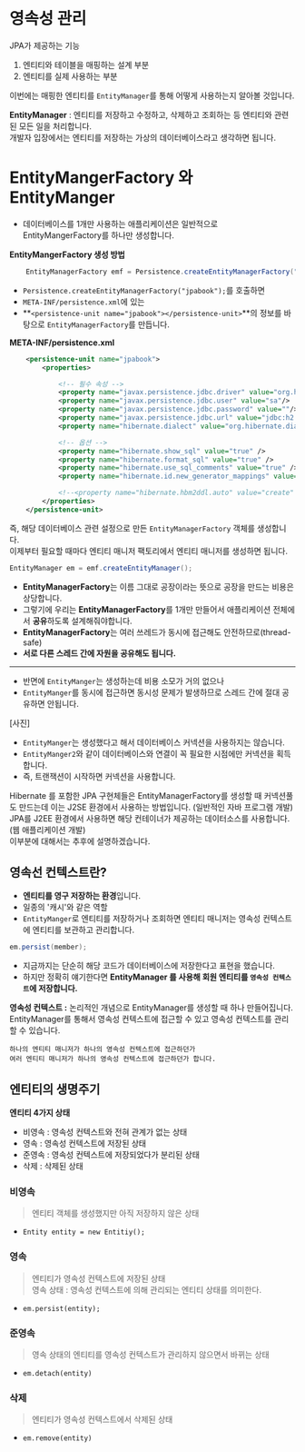 # 영속성 관리
JPA가 제공하는 기능     
   
1. 엔티티와 테이블을 매핑하는 설계 부분 
2. 엔티티를 실제 사용하는 부분   

이번에는 매핑한 엔티티를 `EntityManager`를 통해 어떻게 사용하는지 알아볼 것입니다.     
     
**EntityManager** : 엔티티를 저장하고 수정하고, 삭제하고 조회하는 등 엔티티와 관련된 모든 일을 처리합니다.     
개발자 입장에서는 엔티티를 저장하는 가상의 데이터베이스라고 생각하면 됩니다.      

# EntityMangerFactory 와 EntityManger
* 데이터베이스를 1개만 사용하는 애플리케이션은 일반적으로 EntityMangerFactory를 하나만 생성합니다.   
   
**EntityMangerFactory 생성 방법**
```java
    EntityManagerFactory emf = Persistence.createEntityManagerFactory("jpabook");
```
* `Persistence.createEntityManagerFactory("jpabook");`를 호출하면   
* `META-INF/persistence.xml`에 있는         
* **`<persistence-unit name="jpabook"></persistence-unit>`**의 정보를 바탕으로 `EntityManagerFactory`를 만듭니다.        

**META-INF/persistence.xml**
```xml
    <persistence-unit name="jpabook">
        <properties>

            <!-- 필수 속성 -->
            <property name="javax.persistence.jdbc.driver" value="org.h2.Driver"/>
            <property name="javax.persistence.jdbc.user" value="sa"/>
            <property name="javax.persistence.jdbc.password" value=""/>
            <property name="javax.persistence.jdbc.url" value="jdbc:h2:tcp://localhost/~/test"/>
            <property name="hibernate.dialect" value="org.hibernate.dialect.H2Dialect" />

            <!-- 옵션 -->
            <property name="hibernate.show_sql" value="true" />
            <property name="hibernate.format_sql" value="true" />
            <property name="hibernate.use_sql_comments" value="true" />
            <property name="hibernate.id.new_generator_mappings" value="true" />

            <!--<property name="hibernate.hbm2ddl.auto" value="create" />-->
        </properties>
    </persistence-unit>
```   
즉, 해당 데이터베이스 관련 설정으로 만든 `EntityManagerFactory` 객체를 생성합니다.          
이제부터 필요할 때마다 엔티티 매니저 팩토리에서 엔티티 매니저를 생성하면 됩니다.          
    
```java
EntityManager em = emf.createEntityManager();
```     

* **EntityManagerFactory**는 이름 그대로 공장이라는 뜻으로 공장을 만드는 비용은 상당합니다.   
* 그렇기에 우리는 **EntityManagerFactory**를 1개만 만들어서 애플리케이션 전체에서 **공유**하도록 설계해줘야합니다.      
* **EntityManagerFactory**는 여러 쓰레드가 동시에 접근해도 안전하므로(thread-safe)    
* **서로 다른 스레드 간에 자원을 공유해도 됩니다.**    

___ 
    
* 반면에 `EntityManger`는 생성하는데 비용 소모가 거의 없으나   
* `EntityManger`를 동시에 접근하면 동시성 문제가 발생하므로 스레드 간에 절대 공유하면 안됩니다.   
   
[사진]   

* `EntityManger`는 생성했다고 해서 데이터베이스 커넥션을 사용하지는 않습니다.         
* `EntityManger2`와 같이 데이터베이스와 연결이 꼭 필요한 시점에만 커넥션을 획득합니다.      
* 즉, 트랜잭션이 시작하면 커넥션을 사용합니다.           
   
Hibernate 를 포함한 JPA 구현체들은 EntityManagerFactory를 생성할 때 커넥션풀도 만드는데 
이는 J2SE 환경에서 사용하는 방법입니다. (일반적인 자바 프로그램 개발)    
JPA를 J2EE 환경에서 사용하면 해당 컨테이너가 제공하는 데이터소스를 사용합니다. (웹 애플리케이션 개발)    
이부분에 대해서는 추후에 설명하겠습니다.      

## 영속선 컨텍스트란?   
* **엔티티를 영구 저장하는 환경**입니다.   
* 일종의 '캐시'와 같은 역할    
* `EntityManger`로 엔티티를 저장하거나 조회하면 엔티티 매니저는 영속성 컨텍스트에 엔티티를 보관하고 관리합니다.   

```java
em.persist(member);    
```    
* 지금까지는 단순히 해당 코드가 데이터베이스에 저장한다고 표현을 했습니다.          
* 하지만 정확히 얘기한다면 **EntityManager 를 사용해 회원 엔티티를 `영속성 컨텍스트`에 저장합니다.**          

**영속성 컨텍스트 :** 논리적인 개념으로 EntityManager를 생성할 때 하나 만들어집니다.   
EntityManager를 통해서 영속성 컨텍스트에 접근할 수 있고 영속성 컨텍스트를 관리할 수 있습니다.   

```
하나의 엔티티 매니저가 하나의 영속성 컨텍스트에 접근하던가 
여러 엔티티 매니저가 하나의 영속성 컨텍스트에 접근하던가 합니다.   
```
   
## 엔티티의 생명주기   
**엔티티 4가지 상태**    
* 비영속 : 영속성 컨텍스트와 전혀 관계가 없는 상태   
* 영속 : 영속성 컨텍스트에 저장된 상태   
* 준영속 : 영속성 컨텍스트에 저장되었다가 분리된 상태   
* 삭제 : 삭제된 상태 

### 비영속   
> 엔티티 객체를 생성했지만 아직 저장하지 않은 상태     

* `Entity entity = new Entitiy();`

### 영속
> 엔티티가 영속성 컨텍스트에 저장된 상태        
> 영속 상태 : 영속성 컨텍스트에 의해 관리되는 엔티티 상태를 의미한다.     
   
* `em.persist(entity);`


### 준영속   
> 영속 상태의 엔티티를 영속성 컨텍스트가 관리하지 않으면서 바뀌는 상태     

* `em.detach(entity)`

### 삭제      
> 엔티티가 영속성 컨텍스트에서 삭제된 상태  

* `em.remove(entity)`    















